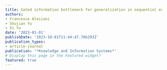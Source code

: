 ```yaml
---
title: Gated information bottleneck for generalization in sequential environments
authors:
- Francesco Alesiani
- Shujian Yu
- Xi Yu
date: '2023-01-01'
publishDate: '2023-10-01T11:44:47.786293Z'
publication_types:
- article-journal
publication: '*Knowledge and Information Systems*'
# Display this page in the Featured widget?
featured: true
---
```

